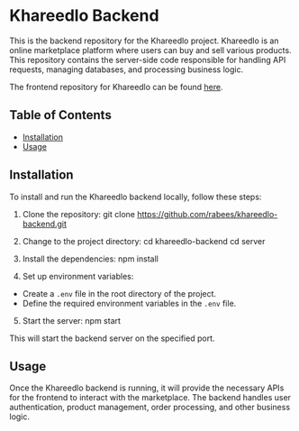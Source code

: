 # Khareedlo Backend

This is the backend repository for the Khareedlo project. Khareedlo is an online marketplace platform where users can buy and sell various products. This repository contains the server-side code responsible for handling API requests, managing databases, and processing business logic.

The frontend repository for Khareedlo can be found [here](https://github.com/rabees/khareedlo-frontend).

## Table of Contents

- [Installation](#installation)
- [Usage](#usage)

## Installation

To install and run the Khareedlo backend locally, follow these steps:

1. Clone the repository:
git clone https://github.com/rabees/khareedlo-backend.git

2. Change to the project directory:
cd khareedlo-backend
cd server

4. Install the dependencies:
npm install

5. Set up environment variables:
- Create a `.env` file in the root directory of the project.
- Define the required environment variables in the `.env` file.

5. Start the server:
npm start

This will start the backend server on the specified port.

## Usage

Once the Khareedlo backend is running, it will provide the necessary APIs for the frontend to interact with the marketplace. The backend handles user authentication, product management, order processing, and other business logic.
